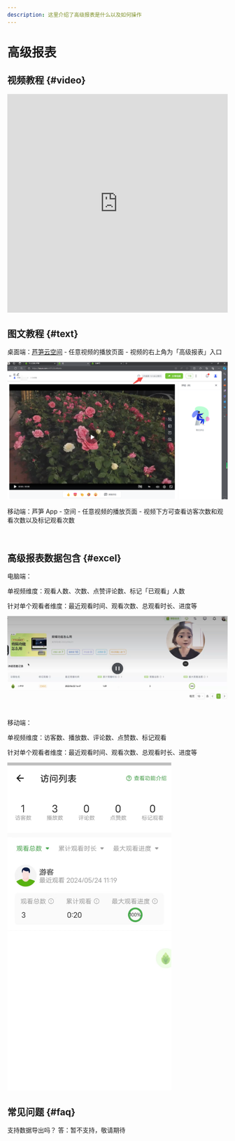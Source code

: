 ```yaml
---
description: 这里介绍了高级报表是什么以及如何操作
---
```


# 高级报表

## 视频教程 {#video}

<iframe src="https://lusun.com/embed/?id=KMBAXKO2YET" width="100%" height="500px" scrolling="no" border="0" frameborder="no" framespacing="0" allowfullscreen="true"></iframe>

## 图文教程 {#text}

桌面端：[芦笋云空间](https://lusun.com/dashboard/videos/?ref=help.lusun.com) - 任意视频的播放页面 - 视频的右上角为「高级报表」入口

<ImgCenter><img src="../public/.gitbook/assets/240524_04.png" alt=""></ImgCenter>

&#x20;移动端：芦笋 App - 空间 - 任意视频的播放页面 - 视频下方可查看访客次数和观看次数以及标记观看次数

<ImgCenter><img src="../public/.gitbook/assets/240524_05 (1).png" alt="" width="188"></ImgCenter>

## 高级报表数据包含 {#excel}

电脑端：

单视频维度：观看人数、次数、点赞评论数、标记「已观看」人数

针对单个观看者维度：最近观看时间、观看次数、总观看时长、进度等

<ImgCenter><img src="../public/.gitbook/assets/240523_02.png" alt=""></ImgCenter>

移动端：

单视频维度：访客数、播放数、评论数、点赞数、标记观看

针对单个观看者维度：最近观看时间、观看次数、总观看时长、进度等

<ImgCenter><img src="../public/.gitbook/assets/240524_06.png" alt="" width="375"></ImgCenter>

## 常见问题 {#faq}

支持数据导出吗？
答：暂不支持，敬请期待
